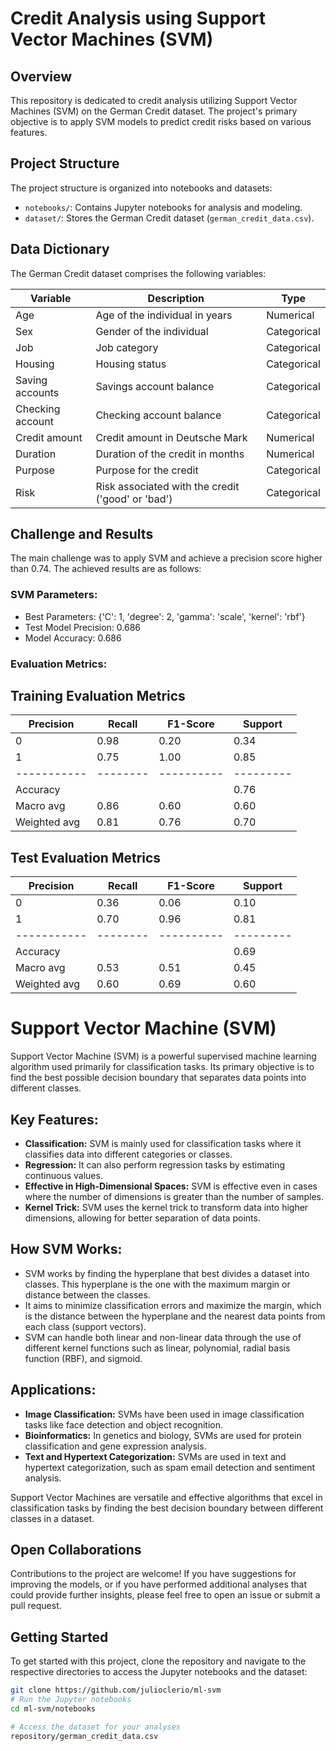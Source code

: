 # Credit Analysis using Support Vector Machines (SVM)

## Overview
This repository is dedicated to credit analysis utilizing Support Vector Machines (SVM) on the German Credit dataset. The project's primary objective is to apply SVM models to predict credit risks based on various features.

## Project Structure
The project structure is organized into notebooks and datasets:
- `notebooks/`: Contains Jupyter notebooks for analysis and modeling.
- `dataset/`: Stores the German Credit dataset (`german_credit_data.csv`).

## Data Dictionary
The German Credit dataset comprises the following variables:

| Variable           | Description                             | Type      |
|--------------------|-----------------------------------------|-----------|
| Age                | Age of the individual in years           | Numerical |
| Sex                | Gender of the individual                | Categorical |
| Job                | Job category                            | Categorical |
| Housing            | Housing status                          | Categorical |
| Saving accounts    | Savings account balance                 | Categorical |
| Checking account   | Checking account balance                | Categorical |
| Credit amount      | Credit amount in Deutsche Mark          | Numerical |
| Duration           | Duration of the credit in months        | Numerical |
| Purpose            | Purpose for the credit                   | Categorical |
| Risk               | Risk associated with the credit ('good' or 'bad') | Categorical |

## Challenge and Results
The main challenge was to apply SVM and achieve a precision score higher than 0.74. The achieved results are as follows:

### SVM Parameters:
- Best Parameters: {'C': 1, 'degree': 2, 'gamma': 'scale', 'kernel': 'rbf'}
- Test Model Precision: 0.686
- Model Accuracy: 0.686

### Evaluation Metrics:

## Training Evaluation Metrics

| Precision | Recall | F1-Score | Support |
|-----------|--------|----------|---------|
| 0         | 0.98   | 0.20     | 0.34    | 210     |
| 1         | 0.75   | 1.00     | 0.85    | 490     |
|-----------|--------|----------|---------|
| Accuracy  |        |          | 0.76    | 700     |
| Macro avg | 0.86   | 0.60     | 0.60    | 700     |
| Weighted avg | 0.81 | 0.76  | 0.70    | 700     |

## Test Evaluation Metrics

| Precision | Recall | F1-Score | Support |
|-----------|--------|----------|---------|
| 0         | 0.36   | 0.06     | 0.10    | 90      |
| 1         | 0.70   | 0.96     | 0.81    | 210     |
|-----------|--------|----------|---------|
| Accuracy  |        |          | 0.69    | 300     |
| Macro avg | 0.53   | 0.51     | 0.45    | 300     |
| Weighted avg | 0.60 | 0.69  | 0.60    | 300     |


# Support Vector Machine (SVM)

Support Vector Machine (SVM) is a powerful supervised machine learning algorithm used primarily for classification tasks. Its primary objective is to find the best possible decision boundary that separates data points into different classes.

## Key Features:
- **Classification:** SVM is mainly used for classification tasks where it classifies data into different categories or classes.
- **Regression:** It can also perform regression tasks by estimating continuous values.
- **Effective in High-Dimensional Spaces:** SVM is effective even in cases where the number of dimensions is greater than the number of samples.
- **Kernel Trick:** SVM uses the kernel trick to transform data into higher dimensions, allowing for better separation of data points.

## How SVM Works:
- SVM works by finding the hyperplane that best divides a dataset into classes. This hyperplane is the one with the maximum margin or distance between the classes.
- It aims to minimize classification errors and maximize the margin, which is the distance between the hyperplane and the nearest data points from each class (support vectors).
- SVM can handle both linear and non-linear data through the use of different kernel functions such as linear, polynomial, radial basis function (RBF), and sigmoid.

## Applications:
- **Image Classification:** SVMs have been used in image classification tasks like face detection and object recognition.
- **Bioinformatics:** In genetics and biology, SVMs are used for protein classification and gene expression analysis.
- **Text and Hypertext Categorization:** SVMs are used in text and hypertext categorization, such as spam email detection and sentiment analysis.

Support Vector Machines are versatile and effective algorithms that excel in classification tasks by finding the best decision boundary between different classes in a dataset.

## Open Collaborations

Contributions to the project are welcome! If you have suggestions for improving the models, or if you have performed additional analyses that could provide further insights, please feel free to open an issue or submit a pull request.


## Getting Started

To get started with this project, clone the repository and navigate to the respective directories to access the Jupyter notebooks and the dataset:

```bash
git clone https://github.com/julioclerio/ml-svm
# Run the Jupyter notebooks
cd ml-svm/notebooks

# Access the dataset for your analyses
repository/german_credit_data.csv

